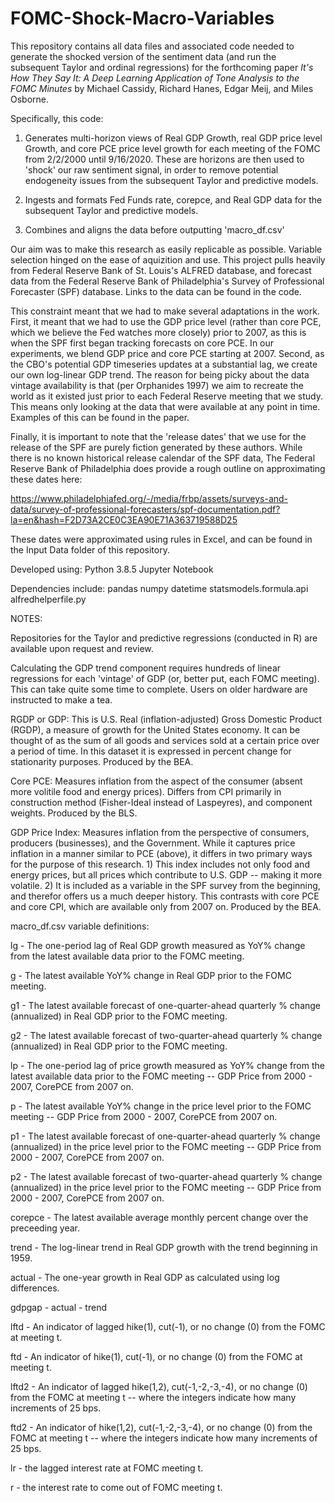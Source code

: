 # FOMC-Shock-Macro-Variables

This repository contains all data files and associated code needed to generate the shocked version of the sentiment data (and run the subsequent Taylor and ordinal regressions) for the forthcoming paper _It's How They Say It: A Deep Learning Application of Tone Analysis to the FOMC Minutes_ by Michael Cassidy, Richard Hanes, Edgar Meij, and Miles Osborne.

Specifically, this code:
	
1) Generates multi-horizon views of Real GDP Growth, real GDP price level Growth, and core PCE price level growth for each meeting of the FOMC from 2/2/2000 until 9/16/2020. These are horizons are then used to 'shock' our raw sentiment signal, in order to remove potential endogeneity issues from the subsequent Taylor and predictive models.
	
2) Ingests and formats Fed Funds rate, corepce, and Real GDP data for the subsequent Taylor and predictive models.
	
3) Combines and aligns the data before outputting 'macro_df.csv'

Our aim was to make this research as easily replicable as possible. Variable selection hinged on the ease of aquizition and use. This project pulls heavily from Federal Reserve Bank of St. Louis's ALFRED database, and forecast data from the Federal Reserve Bank of Philadelphia's Survey of Professional Forecaster (SPF) database. Links to the data can be found in the code.

This constraint meant that we had to make several adaptations in the work. First, it meant that we had to use the GDP price level (rather than core PCE, which we believe the Fed watches more closely) prior to 2007, as this is when the SPF first began tracking forecasts on core PCE. In our experiments, we blend GDP price and core PCE starting at 2007. Second, as the CBO's potential GDP timeseries updates at a substantial lag, we create our own log-linear GDP trend. The reason for being picky about the data vintage availability is that (per Orphanides 1997) we aim to recreate the world as it existed just prior to each Federal Reserve meeting that we study. This means only looking at the data that were available at any point in time. Examples of this can be found in the paper.

Finally, it is important to note that the 'release dates' that we use for the release of the SPF are purely fiction generated by these authors. While there is no known historical release calendar of the SPF data, The Federal Reserve Bank of Philadelphia does provide a rough outline on approximating these dates here:

https://www.philadelphiafed.org/-/media/frbp/assets/surveys-and-data/survey-of-professional-forecasters/spf-documentation.pdf?la=en&hash=F2D73A2CE0C3EA90E71A363719588D25

These dates were approximated using rules in Excel, and can be found in the Input Data folder of this repository.

Developed using: 
Python 3.8.5
Jupyter Notebook

Dependencies include:
pandas
numpy
datetime
statsmodels.formula.api
alfredhelperfile.py

NOTES:

Repositories for the Taylor and predictive regressions (conducted in R) are available upon request and review.

Calculating the GDP trend component requires hundreds of linear regressions for each 'vintage' of GDP (or, better put, each FOMC meeting). This can take quite some time to complete. Users on older hardware are instructed to make a tea.

RGDP or GDP: This is U.S. Real (inflation-adjusted) Gross Domestic Product (RGDP), a measure of growth for the United States economy. It can be thought of as the sum of all goods and services sold at a certain price over a period of time. In this dataset it is expressed in percent change for stationarity purposes. Produced by the BEA.

Core PCE: Measures inflation from the aspect of the consumer (absent more volitile food and energy prices). Differs from CPI primarily in construction method (Fisher-Ideal instead of Laspeyres), and component weights. Produced by the BLS.

GDP Price Index: Measures inflation from the perspective of consumers, producers (businesses), and the Government. While it captures price inflation in a manner similar to PCE (above), it differs in two primary ways for the purpose of this research. 1) This index includes not only food and energy prices, but all prices which contribute to U.S. GDP -- making it more volatile. 2) It is included as a variable in the SPF survey from the beginning, and therefor offers us a much deeper history. This contrasts with core PCE and core CPI, which are available only from 2007 on. Produced by the BEA.

macro_df.csv variable definitions:

lg - The one-period lag of Real GDP growth measured as YoY% change from the latest available data prior to the FOMC meeting.

g - The latest available YoY% change in Real GDP prior to the FOMC meeting.

g1 - The latest available forecast of one-quarter-ahead quarterly % change (annualized) in Real GDP prior to the FOMC meeting.

g2 - The latest available forecast of two-quarter-ahead quarterly % change (annualized) in Real GDP prior to the FOMC meeting.

lp	- The one-period lag of price growth measured as YoY% change from the latest available data prior to the FOMC meeting -- GDP Price from 2000 - 2007, CorePCE from 2007 on. 

p - The latest available YoY% change in the price level prior to the FOMC meeting -- GDP Price from 2000 - 2007, CorePCE from 2007 on.

p1 - The latest available forecast of one-quarter-ahead quarterly % change (annualized) in the price level prior to the FOMC meeting -- GDP Price from 2000 - 2007, CorePCE from 2007 on.

p2 - The latest available forecast of two-quarter-ahead quarterly % change (annualized) in the price level prior to the FOMC meeting -- GDP Price from 2000 - 2007, CorePCE from 2007 on.

corepce - The latest available average monthly percent change over the preceeding year.

trend - The log-linear trend in Real GDP growth with the trend beginning in 1959.

actual - The one-year growth in Real GDP as calculated using log differences.

gdpgap - actual - trend

lftd - An indicator of lagged hike(1), cut(-1), or no change (0) from the FOMC at meeting t.

ftd - An indicator of hike(1), cut(-1), or no change (0) from the FOMC at meeting t.

lftd2 - An indicator of lagged hike(1,2), cut(-1,-2,-3,-4), or no change (0) from the FOMC at meeting t -- where the integers indicate how many increments of 25 bps.

ftd2 - An indicator of hike(1,2), cut(-1,-2,-3,-4), or no change (0) from the FOMC at meeting t -- where the integers indicate how many increments of 25 bps.

lr - the lagged interest rate at FOMC meeting t.

r - the interest rate to come out of FOMC meeting t.
